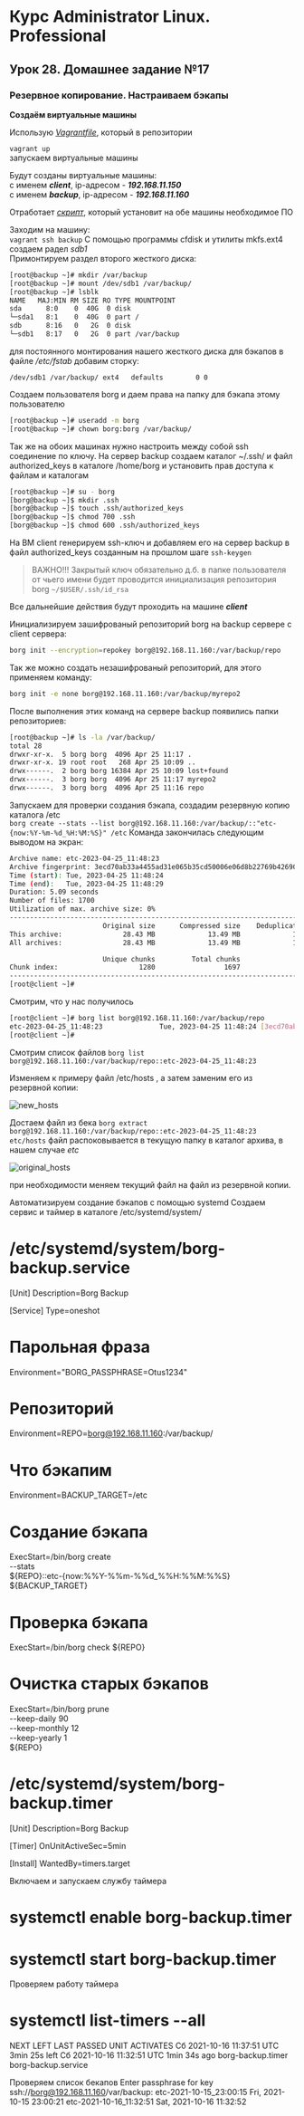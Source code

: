 # Курс Administrator Linux. Professional

## Урок 28. Домашнее задание №17

### Резервное копирование. Настраиваем бэкапы  
  
**Создаём виртуальные машины**  
  
Использую _[Vagrantfile](Vagrantfile)_, который в репозитории  
  
```vagrant up```  
запускаем виртуальные машины  
  
Будут созданы виртуальные машины:  
с именем **_client_**, ip-адресом - **_192.168.11.150_**  
с именем **_backup_**, ip-адресом - **_192.168.11.160_**  

Отработает _[скрипт](install_script.sh)_, который установит на обе машины необходимое ПО   



Заходим на машину:  
```vagrant ssh backup```
С помощью программы cfdisk и утилиты mkfs.ext4 создаем радел _sdb1_  
Примонтируем раздел второго жесткого диска:  
```bash
[root@backup ~]# mkdir /var/backup
[root@backup ~]# mount /dev/sdb1 /var/backup/
[root@backup ~]# lsblk
NAME   MAJ:MIN RM SIZE RO TYPE MOUNTPOINT
sda      8:0    0  40G  0 disk
└─sda1   8:1    0  40G  0 part /
sdb      8:16   0   2G  0 disk
└─sdb1   8:17   0   2G  0 part /var/backup
```
для постоянного монтирования нашего жесткого диска для бэкапов в файле _/etc/fstab_ добавим сторку:  

```/dev/sdb1 /var/backup/ ext4   defaults        0 0```


Создаем пользователя borg и даем права на папку для бэкапа этому пользователю

```bash
[root@backup ~]# useradd -m borg			
[root@backup ~]# chown borg:borg /var/backup/
```

Так же на обоих машинах нужно настроить между собой ssh соединение по ключу.
На сервер backup создаем каталог ~/.ssh/ и файл authorized_keys в каталоге /home/borg и установить прав доступа к файлам и каталогам  
```bash
[root@backup ~]# su - borg
[borg@backup ~]$ mkdir .ssh
[borg@backup ~]$ touch .ssh/authorized_keys
[borg@backup ~]$ chmod 700 .ssh
[borg@backup ~]$ chmod 600 .ssh/authorized_keys
```

На ВМ client генерируем ssh-ключ и добавляем его на сервер backup  в файл authorized_keys созданным на прошлом шаге 
```ssh-keygen```

>ВАЖНО!!! Закрытый ключ обязательно д.б. в папке пользователя от чьего имени будет проводится инициализация репозитория borg
``` ~/$USER/.ssh/id_rsa ```

Все дальнейшие действия будут проходить на машине **_client_**  

Инициализируем зашифрованый репозиторий borg на backup сервере с client сервера:
```bash
borg init --encryption=repokey borg@192.168.11.160:/var/backup/repo
```
Так же можно создать незашифрованый репозиторий, для этого применяем команду:
```bash
borg init -e none borg@192.168.11.160:/var/backup/myrepo2
```
После выполнения этих команд на сервере backup появились папки репозиториев: 

```bash
[root@backup ~]# ls -la /var/backup/
total 28
drwxr-xr-x.  5 borg borg  4096 Apr 25 11:17 .
drwxr-xr-x. 19 root root   268 Apr 25 10:09 ..
drwx------.  2 borg borg 16384 Apr 25 10:09 lost+found
drwx------.  3 borg borg  4096 Apr 25 11:17 myrepo2
drwx------.  3 borg borg  4096 Apr 25 11:16 repo
```

Запускаем для проверки создания бэкапа, создадим резервную копию каталога /etc  
```borg create --stats --list borg@192.168.11.160:/var/backup/::"etc-{now:%Y-%m-%d_%H:%M:%S}" /etc```
Команда закончилась следующим выводом на экран:  

```bash
Archive name: etc-2023-04-25_11:48:23
Archive fingerprint: 3ecd70ab33a4455ad31e065b35cd50006e06d8b22769b42690ee6601212ee7c4
Time (start): Tue, 2023-04-25 11:48:24
Time (end):   Tue, 2023-04-25 11:48:29
Duration: 5.09 seconds
Number of files: 1700
Utilization of max. archive size: 0%
------------------------------------------------------------------------------
                       Original size      Compressed size    Deduplicated size
This archive:               28.43 MB             13.49 MB             11.84 MB
All archives:               28.43 MB             13.49 MB             11.84 MB

                       Unique chunks         Total chunks
Chunk index:                    1280                 1697
------------------------------------------------------------------------------
[root@client ~]#
```

Смотрим, что у нас получилось
```bash
[root@client ~]# borg list borg@192.168.11.160:/var/backup/repo
etc-2023-04-25_11:48:23              Tue, 2023-04-25 11:48:24 [3ecd70ab33a4455ad31e065b35cd50006e06d8b22769b42690ee6601212ee7c4]
[root@client ~]#
```

Смотрим список файлов
```borg list borg@192.168.11.160:/var/backup/repo::etc-2023-04-25_11:48:23```

Изменяем к примеру файл /etc/hosts , а затем заменим его из резервной копии:  

![new_hosts](./img/Screenshot_1.png)  

Достаем файл из бека
```borg extract borg@192.168.11.160:/var/backup/repo::etc-2023-04-25_11:48:23 etc/hosts```
файл распоковывается в текущую папку в каталог архива, в нашем случае _etc_  

![original_hosts](./img/Screenshot_2.png)  

при необходимости меняем текущий файл на файл из резервной копии.  


Автоматизируем создание бэкапов с помощью systemd
Создаем сервис и таймер в каталоге /etc/systemd/system/
# /etc/systemd/system/borg-backup.service
[Unit]
Description=Borg Backup

[Service]
Type=oneshot

# Парольная фраза
Environment="BORG_PASSPHRASE=Otus1234"
# Репозиторий
Environment=REPO=borg@192.168.11.160:/var/backup/
# Что бэкапим
Environment=BACKUP_TARGET=/etc

# Создание бэкапа
ExecStart=/bin/borg create \
    --stats                \
    ${REPO}::etc-{now:%%Y-%%m-%%d_%%H:%%M:%%S} ${BACKUP_TARGET}

# Проверка бэкапа
ExecStart=/bin/borg check ${REPO}

# Очистка старых бэкапов
ExecStart=/bin/borg prune \
    --keep-daily  90      \
    --keep-monthly 12     \
    --keep-yearly  1       \
    ${REPO}



# /etc/systemd/system/borg-backup.timer
[Unit]
Description=Borg Backup

[Timer]
OnUnitActiveSec=5min

[Install]
WantedBy=timers.target

Включаем и запускаем службу таймера
# systemctl enable borg-backup.timer 
# systemctl start borg-backup.timer

Проверяем работу таймера
# systemctl list-timers --all
NEXT                          LEFT          LAST                          PASSED       UNIT                         ACTIVATES
Сб 2021-10-16 11:37:51 UTC  3min 25s left Сб 2021-10-16 11:32:51 UTC  1min 34s ago borg-backup.timer            borg-backup.service

Проверяем список бекапов
Enter passphrase for key ssh://borg@192.168.11.160/var/backup: 
etc-2021-10-15_23:00:15 Fri, 2021-10-15 23:00:21 
etc-2021-10-16_11:32:51 Sat, 2021-10-16 11:32:52
